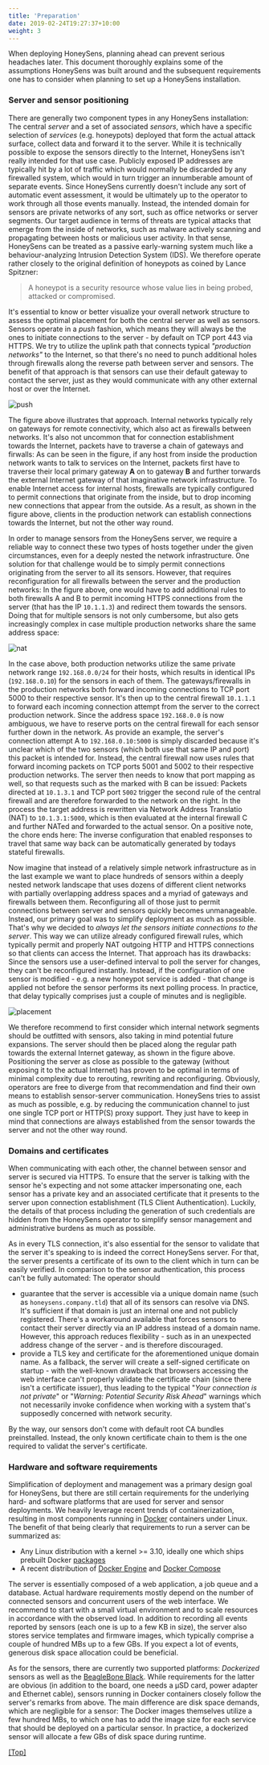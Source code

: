 ```yaml
---
title: 'Preparation'
date: 2019-02-24T19:27:37+10:00
weight: 3
---
```


When deploying HoneySens, planning ahead can prevent serious headaches later. This document thoroughly explains some of the assumptions HoneySens was built around and the subsequent requirements one has to consider when planning to set up a HoneySens installation.

### Server and sensor positioning
There are generally two component types in any HoneySens installation: The central *server* and a set of associated *sensors*, which have a specific selection of *services* (e.g. honeypots) deployed that form the actual attack surface, collect data and forward it to the server. While it is technically possible to expose the sensors directly to the Internet, HoneySens isn't really intended for that use case. Publicly exposed IP addresses are typically hit by a lot of traffic which would normally be discarded by any firewalled system, which would in turn trigger an innumberable amount of separate events. Since HoneySens currently doesn't include any sort of automatic event assessment, it would be ultimately up to the operator to work through all those events manually. Instead, the intended domain for sensors are private networks of any sort, such as office networks or server segments. Our target audience in terms of threats are typical attacks that emerge from the inside of networks, such as malware actively scanning and propagating between hosts or malicious user activity. In that sense, HoneySens can be treated as a passive early-warning system much like a behaviour-analyzing Intrusion Detection System (IDS). We therefore operate rather closely to the original definition of honeypots as coined by Lance Spitzner:
> A honeypot is a security resource whose value lies in being probed, attacked or compromised.

It's essential to know or better visualize your overall network structure to assess the optimal placement for both the central server as well as sensors. Sensors operate in a *push* fashion, which means they will always be the ones to initiate connections to the server - by default on TCP port 443 via HTTPS. We try to utilize the uplink path that connects typical *"production networks"* to the Internet, so that there's no need to punch additional holes through firewalls along the reverse path between server and sensors. The benefit of that approach is that sensors can use their default gateway to contact the server, just as they would communicate with any other external host or over the Internet.

![push](/images/push.png)

The figure above illustrates that approach. Internal networks typically rely on gateways for remote connectivity, which also act as firewalls between networks. It's also not uncommon that for connection establishment towards the Internet, packets have to traverse a chain of gateways and firwalls: As can be seen in the figure, if any host from inside the production network wants to talk to services on the Internet, packets first have to traverse their local primary gateway **A** on to gateway **B** and further torwards the external Internet gateway of that imaginative network infrastructure. To enable Internet access for internal hosts, firewalls are typically configured to permit connections that originate from the inside, but to drop incoming new connections that appear from the outside. As a result, as shown in the figure above, clients in the production network can establish connections towards the Internet, but not the other way round. 

In order to manage sensors from the HoneySens server, we require a reliable way to connect these two types of hosts together under the given circumstances, even for a deeply nested the network infrastructure. One solution for that challenge would be to simply permit connections originating from the server to all its sensors. However, that requires reconfiguration for all firewalls between the server and the production networks: In the figure above, one would have to add additional rules to both firewalls A and B to permit incoming HTTPS connections from the server (that has the IP `10.1.1.3`) and redirect them towards the sensors. Doing that for multiple sensors is not only cumbersome, but also gets increasingly complex in case multiple production networks share the same address space:

![nat](/images/nat.png)

In the case above, both production networks utilize the same private network range `192.168.0.0/24` for their hosts, which results in identical IPs (`192.168.0.10`) for the sensors in each of them. The gateways/firewalls in the production networks both forward incoming connections to TCP port 5000 to their respective sensor. It's then up to the central firewall `10.1.1.1` to forward each incoming connection attempt from the server to the correct production network. Since the address space `192.168.0.0` ís now ambiguous, we have to reserve ports on the central firewall for each sensor further down in the network. As provide an example, the server's connection attempt A to `192.168.0.10:5000` is simply discarded because it's unclear which of the two sensors (which both use that same IP and port) this packet is intended for. Instead, the central firewall now uses rules that forward incoming packets on TCP ports 5001 and 5002 to their respective production networks. The server then needs to know that port mapping as well, so that requests such as the marked with B can be issued: Packets directed at `10.1.3.1` and TCP port `5002` trigger the second rule of the central firewall and are therefore forwarded to the network on the right. In the process the target address is rewritten via Network Address Translatio (NAT) to `10.1.3.1:5000`, which is then evaluated at the internal firewall C and further NATed and forwarded to the actual sensor. On a positive note, the chore ends here: The inverse configuration that enabled responses to travel that same way back can be automatically generated by todays stateful firewalls.

Now imagine that instead of a relatively simple network infrastructure as in the last example we want to place hundreds of sensors within a deeply nested network landscape that uses dozens of different client networks with partially overlapping address spaces and a myriad of gateways and firewalls between them. Reconfiguring all of those just to permit connections between server and sensors quickly becomes unmanageable. Instead, our primary goal was to simplify deployment as much as possible. That's why we decided to *always let the sensors initiate connections to the server*. This way we can utilize already configured firewall rules, which typically permit and properly NAT outgoing HTTP and HTTPS connections so that clients can access the Internet. That approach has its drawbacks: Since the sensors use a user-defined interval to poll the server for changes, they can't be reconfigured instantly. Instead, if the configuration of one sensor is modified - e.g. a new honeypot service is added - that change is applied not before the sensor performs its next polling process. In practice, that delay typically comprises just a couple of minutes and is negligible.

![placement](/images/placement.png)

We therefore recommend to first consider which internal network segments should be outfitted with sensors, also taking in mind potential future expansions. The server should then be placed along the regular path towards the external Internet gateway, as shown in the figure above. Positioning the server as close as possible to the gateway (without exposing it to the actual Internet) has proven to be optimal in terms of minimal complexity due to rerouting, rewriting and reconfiguring. Obviously, operators are free to diverge from that recommendation and find their own means to establish sensor-server communication. HoneySens tries to assist as much as possible, e.g. by reducing the communication channel to just one single TCP port or HTTP(S) proxy support. They just have to keep in mind that connections are always established from the sensor towards the server and not the other way round.

### Domains and certificates
When communicating with each other, the channel between sensor and server is secured via HTTPS. To ensure that the server is talking with the sensor he's expecting and not some attacker impersonating one, each sensor has a private key and an associated certificate that it presents to the server upon connection establishment (TLS Client Authentication). Luckily, the details of that process including the generation of such credentials are hidden from the HoneySens operator to simplify sensor management and administrative burdens as much as possible.

As in every TLS connection, it's also essential for the sensor to validate that the server it's speaking to is indeed the correct HoneySens server. For that, the server presents a certificate of its own to the client which in turn can be easily verified. In comparison to the sensor authentication, this process can't be fully automated: The operator should
* guarantee that the server is accessible via a unique domain name (such as `honeysens.company.tld`) that all of its sensors can resolve via DNS. It's sufficient if that domain is just an internal one and not publicly registered. There's a workaround available that forces sensors to contact their server directly via an IP address instead of a domain name. However, this approach reduces flexibility - such as in an unexpected address change of the server - and is therefore discouraged.
* provide a TLS key and certificate for the aforementioned unique domain name. As a fallback, the server will create a self-signed certificate on startup - with the well-known drawback that browsers accessing the web interface can't properly validate the certificate chain (since there isn't a certificate issuer), thus leading to the typical "*Your connection is not private*" or "*Warning: Potential Security Risk Ahead*" warnings which not necessarily invoke confidence when working with a system that's supposedly concerned with network security.

By the way, our sensors don't come with default root CA bundles preinstalled. Instead, the only known certificate chain to them is the one required to validat the server's certificate. 

### Hardware and software requirements
Simplification of deployment and management was a primary design goal for HoneySens, but there are still certain requirements for the underlying hard- and software platforms that are used for server and sensor deployments. We heavily leverage recent trends of containerization, resulting in most components running in [Docker](https://www.docker.com/) containers under Linux. The benefit of that being clearly that requirements to run a server can be summarized as:
* Any Linux distribution with a kernel >= 3.10, ideally one which ships prebuilt Docker [packages](https://docs.docker.com/engine/install/)
* A recent distribution of [Docker Engine](https://docs.docker.com/engine/) and [Docker Compose](https://docs.docker.com/compose/install/)

The server is essentially composed of a web application, a job queue and a database. Actual hardware requirements mostly depend on the number of connected sensors and concurrent users of the web interface. We recommend to start with a small virtual environment and to scale resources in accordance with the observed load. In addition to recording all events reported by sensors (each one is up to a few KB in size), the server also stores service templates and firmware images, which typically comprise a couple of hundred MBs up to a few GBs. If you expect a lot of events, generous disk space allocation could be beneficial.

As for the sensors, there are currently two supported platforms: *Dockerized* sensors as well as the [BeagleBone Black](https://beagleboard.org/black). While requirements for the latter are obvious (in addition to the board, one needs a µSD card, power adapter and Ethernet cable), sensors running in Docker containers closely follow the server's remarks from above. The main difference are disk space demands, which are negligible for a sensor: The Docker images themselves utilize a few hundred MBs, to which one has to add the image size for each service that should be deployed on a particular sensor. In practice, a dockerized sensor will allocate a few GBs of disk space during runtime.

[[Top]](#top)
